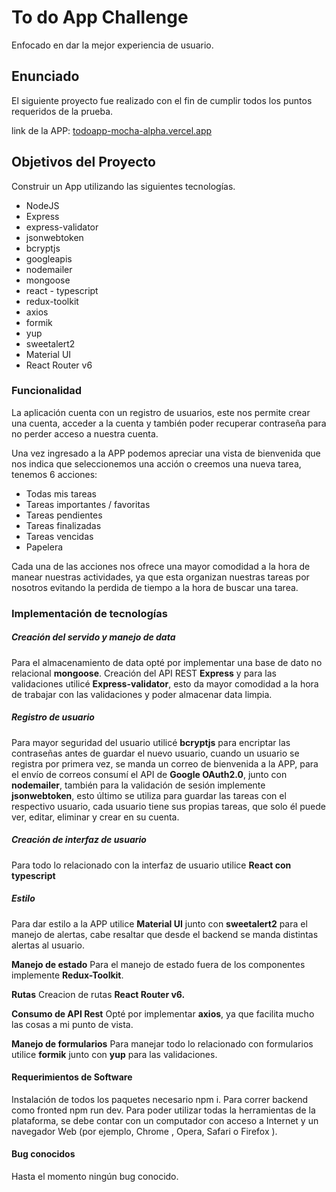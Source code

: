 # To do App Challenge

Enfocado en dar la mejor experiencia de usuario.

## Enunciado
El siguiente proyecto fue realizado con el fin de cumplir todos los puntos  requeridos de la prueba.

link de la APP: [todoapp-mocha-alpha.vercel.app](https://todoapp-mocha-alpha.vercel.app)

##  Objetivos del Proyecto
Construir un App utilizando las siguientes tecnologías.
- NodeJS
- Express
- express-validator
- jsonwebtoken
- bcryptjs
- googleapis
- nodemailer
- mongoose
- react - typescript
- redux-toolkit
- axios
- formik
- yup
- sweetalert2
- Material UI
-  React Router v6

### Funcionalidad
La aplicación cuenta con un registro de usuarios, este nos permite crear una cuenta, acceder a la cuenta y también poder recuperar contraseña para no perder acceso a nuestra cuenta.

Una vez ingresado a la APP podemos apreciar una vista de bienvenida que nos indica que seleccionemos una acción o creemos una nueva tarea, tenemos 6 acciones:

- Todas mis tareas
- Tareas importantes / favoritas 
- Tareas pendientes 
- Tareas finalizadas 
- Tareas vencidas 
- Papelera 

Cada una de las acciones nos ofrece una mayor comodidad a la hora de manear nuestras actividades, ya que esta organizan nuestras tareas por nosotros evitando la perdida de tiempo a la hora de buscar una tarea.

### Implementación de tecnologías

##### Creación del servido y manejo de data
Para el almacenamiento de data opté por implementar una base de dato no relacional **mongoose**. 
Creación del API REST **Express** y  para las validaciones utilicé **Express-validator**, esto da mayor comodidad a la hora de trabajar con las validaciones y poder almacenar data limpia.


##### Registro de usuario
Para mayor seguridad del usuario utilicé **bcryptjs** para encriptar las contraseñas antes de guardar el nuevo usuario, cuando un usuario se registra por primera vez, se manda un correo de bienvenida a la APP, para el envío de correos consumí el API de **Google OAuth2.0**, junto con **nodemailer**, también para la validación de sesión implemente **jsonwebtoken**, esto último se utiliza para guardar las tareas con el respectivo usuario, cada usuario tiene sus propias tareas, que solo él puede ver, editar, eliminar y crear en su cuenta.


##### Creación de interfaz de usuario 
Para todo lo relacionado con la interfaz de usuario utilice **React con typescript** 



##### **Estilo**
Para dar estilo a la APP utilice **Material UI** junto con **sweetalert2** para el manejo de alertas, cabe resaltar que desde el backend se manda distintas alertas al usuario.

**Manejo de estado**
Para el manejo de estado fuera de los componentes implemente **Redux-Toolkit**.

**Rutas**
Creacion de rutas **React Router v6.**

**Consumo de API Rest**
Opté por implementar **axios**, ya que facilita mucho las cosas a mi punto de vista.

**Manejo de formularios**
Para manejar todo lo relacionado con formularios utilice **formik** junto con **yup** para las validaciones.

#### Requerimientos de Software
Instalación de todos los paquetes necesario npm i.
Para correr backend como fronted   npm run dev.
Para poder utilizar todas la herramientas de la plataforma, se debe contar con un computador con acceso a Internet y un navegador Web (por ejemplo, Chrome , Opera, Safari o Firefox ).


#### Bug conocidos
Hasta el momento ningún bug conocido.
